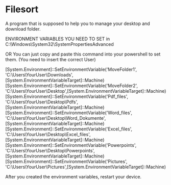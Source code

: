 # Filesort
A program that is supposed to help you to manage your desktop and download folder.

ENVIRONMENT VARIABLES YOU NEED TO SET in C:\Windows\System32\SystemPropertiesAdvanced

OR You can just copy and paste this command into your powershell to set them. (You need to insert the correct User)

[System.Environment]::SetEnvironmentVariable('MoveFolder1', 'C:\Users\YourUser\Downloads\',[System.EnvironmentVariableTarget]::Machine)
[System.Environment]::SetEnvironmentVariable('MoveFolder2', 'C:\Users\YourUser\Desktop\',[System.EnvironmentVariableTarget]::Machine)
[System.Environment]::SetEnvironmentVariable('Pdf_files', 'C:\Users\YourUser\Desktop\Pdfs\',[System.EnvironmentVariableTarget]::Machine)
[System.Environment]::SetEnvironmentVariable('Word_files', 'C:\Users\YourUser\Desktop\Word_Dokumente\',[System.EnvironmentVariableTarget]::Machine)
[System.Environment]::SetEnvironmentVariable('Excel_files', 'C:\Users\YourUser\Desktop\Excel_files\',[System.EnvironmentVariableTarget]::Machine)
[System.Environment]::SetEnvironmentVariable('Powerpoints', 'C:\Users\YourUser\Desktop\Powerpoints\',[System.EnvironmentVariableTarget]::Machine)
[System.Environment]::SetEnvironmentVariable('Pictures', 'C:\Users\YourUser\Pictures\',[System.EnvironmentVariableTarget]::Machine)

After you created the environment variables, restart your device. 


